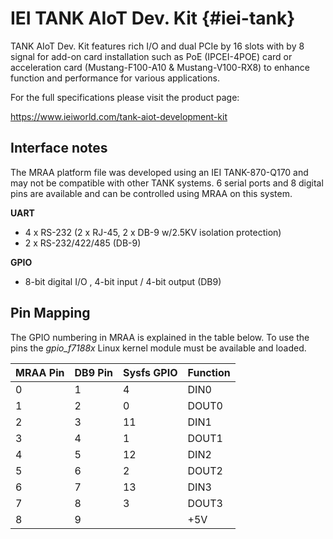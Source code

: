 IEI TANK AIoT Dev. Kit  {#iei-tank}
================================
TANK AIoT Dev. Kit features rich I/O and dual PCIe by 16 slots with by 8 signal
for add-on card installation such as PoE (IPCEI-4POE) card or acceleration card
(Mustang-F100-A10 & Mustang-V100-RX8) to enhance function and performance for
various applications.

For the full specifications please visit the product page:

https://www.ieiworld.com/tank-aiot-development-kit

Interface notes
-----------------------
The MRAA platform file was developed using an IEI TANK-870-Q170 and may not
be compatible with other TANK systems. 6 serial ports and 8 digital pins are
available and can be controlled using MRAA on this system.

**UART**
 * 4 x RS-232 (2 x RJ-45, 2 x DB-9 w/2.5KV isolation protection)
 * 2 x RS-232/422/485 (DB-9)

**GPIO**
 * 8-bit digital I/O , 4-bit input / 4-bit output (DB9)

Pin Mapping
--------------------
The GPIO numbering in MRAA is explained in the table below. To use the pins
the *gpio_f7188x* Linux kernel module must be available and loaded.

| MRAA Pin | DB9 Pin      | Sysfs GPIO | Function        |
|----------|--------------|------------|-----------------|
| 0        | 1            | 4          | DIN0            |
| 1        | 2            | 0          | DOUT0           |
| 2        | 3            | 11         | DIN1            |
| 3        | 4            | 1          | DOUT1           |
| 4        | 5            | 12         | DIN2            |
| 5        | 6            | 2          | DOUT2           |
| 6        | 7            | 13         | DIN3            |
| 7        | 8            | 3          | DOUT3           |
| 8        | 9            |            | +5V             |
